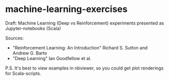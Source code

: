 # machine-learning-exercises
Draft: Machine Learning (Deep vs Reinforcement) experiments presented as Jupyter-notebooks (Scala)

Sources:
 - "Reinforcement Learning: An Introduction" Richard S. Sutton and Andrew G. Barto
 - "Deep Learning" Ian Goodfellow et al.

P.S. It's best to view examples in nbviewer, so you could get plot renderings for Scala-scripts.

